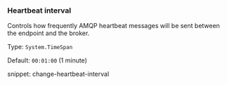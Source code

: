 ### Heartbeat interval

Controls how frequently AMQP heartbeat messages will be sent between the endpoint and the broker.

Type: `System.TimeSpan`

Default: `00:01:00` (1 minute)

snippet: change-heartbeat-interval